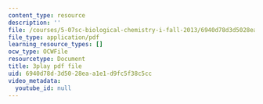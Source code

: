 ```yaml
---
content_type: resource
description: ''
file: /courses/5-07sc-biological-chemistry-i-fall-2013/6940d78d3d5028eaa1e1d9fc5f38c5cc_nctbjbX6E.pdf
file_type: application/pdf
learning_resource_types: []
ocw_type: OCWFile
resourcetype: Document
title: 3play pdf file
uid: 6940d78d-3d50-28ea-a1e1-d9fc5f38c5cc
video_metadata:
  youtube_id: null
---
```

